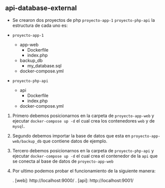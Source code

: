 ## api-database-external

- Se crearon dos proyectos de php `proyecto-app-1` `proyecto-php-api` la estructura de cada uno es:

- `proyecto-app-1`

  - app-web
    - Dockerfile
    - index.php
  - backup_db
    - my_database.sql
  - docker-compose.yml

- `proyecto-php-api`
  - api
    - Dockerfile
    - index.php
  - docker-compose.yml

1. Primero debemos posicionarnos en la carpeta de `proyecto-app-web` y ejecutar `docker-compose up -d` el cual crea los contenedores `web` y de `mysql`.
2. Segundo debemos importar la base de datos que esta en `proyecto-app-web/backup_db` que contiene datos de ejemplo.
3. Tercero debemos posicionarnos en la carpeta de `proyecto-php-api` y ejecutar `docker-compose up -d` el cual crea el contenedor de la `api` que se conecta al base de datos de `proyecto-app-web`
4. Por ultimo podemos probar el funcionamiento de la siguiente manera:

   . [web]: http://localhost:9000/
   . [api]: http://localhost:9001/
